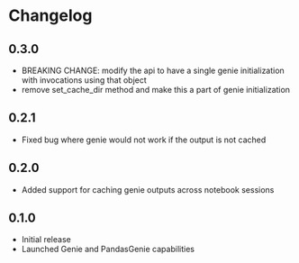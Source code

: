 # Changelog

## 0.3.0

  * BREAKING CHANGE: modify the api to have a single genie initialization with invocations using that object
  * remove set_cache_dir method and make this a part of genie initialization

## 0.2.1

  * Fixed bug where genie would not work if the output is not cached

## 0.2.0

  * Added support for caching genie outputs across notebook sessions

## 0.1.0

  * Initial release
  * Launched Genie and PandasGenie capabilities
